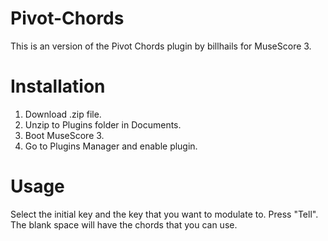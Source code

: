 # Pivot-Chords
This is an version of the Pivot Chords plugin by billhails for MuseScore 3.
# Installation
1.  Download .zip file.
2.  Unzip to Plugins folder in Documents.
3.  Boot MuseScore 3.
4.  Go to Plugins Manager and enable plugin.
# Usage
Select the initial key and the key that you want to modulate to.  Press "Tell".  The blank space will have the chords that you can use.
